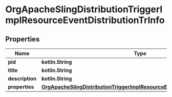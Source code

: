 
# OrgApacheSlingDistributionTriggerImplResourceEventDistributionTrInfo

## Properties
Name | Type | Description | Notes
------------ | ------------- | ------------- | -------------
**pid** | **kotlin.String** |  |  [optional]
**title** | **kotlin.String** |  |  [optional]
**description** | **kotlin.String** |  |  [optional]
**properties** | [**OrgApacheSlingDistributionTriggerImplResourceEventDistributionTrProperties**](OrgApacheSlingDistributionTriggerImplResourceEventDistributionTrProperties.md) |  |  [optional]




